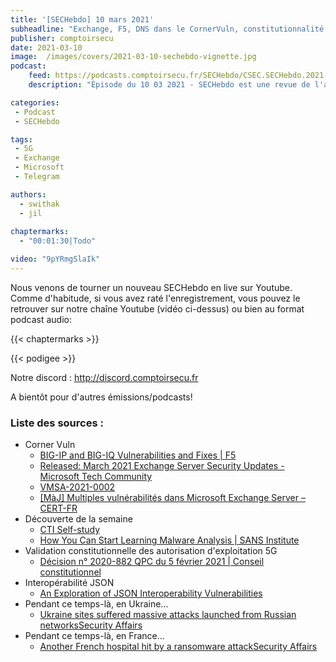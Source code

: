 ```yaml
---
title: '[SECHebdo] 10 mars 2021'
subheadline: "Exchange, F5, DNS dans le CornerVuln, constitutionnalité 5G, Interop JSON, lectures, etc."
publisher: comptoirsecu
date: 2021-03-10
image:  /images/covers/2021-03-10-sechebdo-vignette.jpg
podcast:
    feed: https://podcasts.comptoirsecu.fr/SECHebdo/CSEC.SECHebdo.2021-03-10.m4a
    description: "Épisode du 10 03 2021 - SECHebdo est une revue de l'actualité cybersécurité réalisée en live sur Youtube, généralement le mercredi soir."

categories:
 - Podcast
 - SECHebdo

tags:
 - 5G
 - Exchange
 - Microsoft
 - Telegram

authors:
  - swithak
  - jil
  
chaptermarks:
  - "00:01:30|Todo"

video: "9pYRmgSlaIk"
---
```


Nous venons de tourner un nouveau SECHebdo en live sur Youtube. Comme d'habitude, si vous avez raté l'enregistrement, vous pouvez le retrouver sur notre chaîne Youtube (vidéo ci-dessus) ou bien au format podcast audio:

{{< chaptermarks >}}

{{< podigee >}}

Notre discord : <http://discord.comptoirsecu.fr>

A bientôt pour d'autres émissions/podcasts!

### Liste des sources :

*  Corner Vuln
	* [BIG-IP and BIG-IQ Vulnerabilities and Fixes | F5](https://www.f5.com/services/support/March2021_Vulnerabilities)
	* [Released: March 2021 Exchange Server Security Updates - Microsoft Tech Community](https://techcommunity.microsoft.com/t5/exchange-team-blog/released-march-2021-exchange-server-security-updates/ba-p/2175901)
	* [VMSA-2021-0002](https://www.vmware.com/security/advisories/VMSA-2021-0002.html)
	* [[MàJ] Multiples vulnérabilités dans Microsoft Exchange Server – CERT-FR](https://www.cert.ssi.gouv.fr/alerte/CERTFR-2021-ALE-004/)
* Découverte de la semaine
	* [CTI Self-study](https://medium.com/katies-five-cents/a-cyber-threat-intelligence-self-study-plan-part-1-968b5a8daf9a)
	* [How You Can Start Learning Malware Analysis | SANS Institute](https://www.sans.org/blog/how-you-can-start-learning-malware-analysis)
*  Validation constitutionnelle des autorisation d'exploitation 5G
	* [Décision n° 2020-882 QPC du 5 février 2021 | Conseil constitutionnel](https://www.conseil-constitutionnel.fr/decision/2021/2020882QPC.htm)
*  Interopérabilité JSON
	* [An Exploration of JSON Interoperability Vulnerabilities](https://labs.bishopfox.com/tech-blog/an-exploration-of-json-interoperability-vulnerabilities)
*  Pendant ce temps-là, en Ukraine...
	* [Ukraine sites suffered massive attacks launched from Russian networksSecurity Affairs](https://securityaffairs.co/wordpress/114913/cyber-warfare-2/russian-networks-ukraine-sites.html)
*  Pendant ce temps-là, en France...
	* [Another French hospital hit by a ransomware attackSecurity Affairs](https://securityaffairs.co/wordpress/115434/cyber-crime/french-hospital-ransomware-attack.html)
